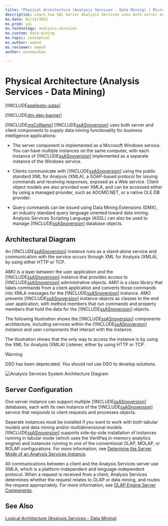 ```yaml
---
title: "Physical Architecture (Analysis Services - Data Mining) | Microsoft Docs"
description: Learn how SQL Server Analysis Services uses both server and client components to supply data mining functionality for business intelligence applications.
ms.date: 02/14/2022
ms.prod: sql
ms.technology: analysis-services
ms.custom: data-mining
ms.topic: conceptual
ms.author: owend
ms.reviewer: owend
author: minewiskan

---
```

# Physical Architecture (Analysis Services - Data Mining)
[!INCLUDE[appliesto-sqlas](../includes/appliesto-sqlas.md)]

[!INCLUDE[dm-dep-banner](../includes/dm-dep-banner.md)]

  [!INCLUDE[msCoName](../includes/msconame-md.md)] [!INCLUDE[ssASnoversion](../includes/ssasnoversion-md.md)] uses both server and client components to supply data mining functionality for business intelligence applications:  
  
-   The server component is implemented as a Microsoft Windows service. You can have multiple instances on the same computer, with each instance of [!INCLUDE[ssASnoversion](../includes/ssasnoversion-md.md)] implemented as a separate instance of the Windows service.  
  
-   Clients communicate with [!INCLUDE[ssASnoversion](../includes/ssasnoversion-md.md)] using the public standard XML for Analysis (XMLA), a SOAP-based protocol for issuing commands and receiving responses, exposed as a Web service. Client object models are also provided over XMLA, and can be accessed either by using a managed provider, such as ADOMD.NET, or a native OLE DB provider.  
  
-   Query commands can be issued using Data Mining Extensions (DMX), an industry standard query language oriented toward data mining. Analysis Services Scripting Language (ASSL) can also be used to manage [!INCLUDE[ssASnoversion](../includes/ssasnoversion-md.md)] database objects.  
  
## Architectural Diagram  
 An [!INCLUDE[ssASnoversion](../includes/ssasnoversion-md.md)] instance runs as a stand-alone service and communication with the service occurs through XML for Analysis (XMLA), by using either HTTP or TCP.  
  
 AMO is a layer between the user application and the [!INCLUDE[ssASnoversion](../includes/ssasnoversion-md.md)] instance that provides access to [!INCLUDE[ssASnoversion](../includes/ssasnoversion-md.md)] administrative objects. AMO is a class library that takes commands from a client application and converts those commands into XMLA messages for the [!INCLUDE[ssASnoversion](../includes/ssasnoversion-md.md)] instance. AMO presents [!INCLUDE[ssASnoversion](../includes/ssasnoversion-md.md)] instance objects as classes to the end user application, with method members that run commands and property members that hold the data for the [!INCLUDE[ssASnoversion](../includes/ssasnoversion-md.md)] objects.  
  
 The following illustration shows the [!INCLUDE[ssASnoversion](../includes/ssasnoversion-md.md)] components architecture, including services within the [!INCLUDE[ssASnoversion](../includes/ssasnoversion-md.md)] instance and user components that interact with the instance.  
  
 The illustration shows that the only way to access the instance is by using the XML for Analysis (XMLA) Listener, either by using HTTP or TCP.  
  
> [!WARNING]  
>  DSO has been deprecated. You should not use DSO to develop solutions.  
  
 ![Analysis Services System Architecture Diagram](../../analysis-services/data-mining/media/analysisservicessystemarchitecture.png "Analysis Services System Architecture Diagram")  
  
## Server Configuration  
 One server instance can support multiple [!INCLUDE[ssASnoversion](../includes/ssasnoversion-md.md)] databases, each with its own instance of the [!INCLUDE[ssASnoversion](../includes/ssasnoversion-md.md)] service that responds to client requests and processes objects.  
  
 Separate instances must be installed if you want to work with both tabular models and data mining and/or multidimensional models. [!INCLUDE[ssASnoversion](../includes/ssasnoversion-md.md)] supports side-by-side installation of instances running in tabular mode (which uses the VertiPaq in-memory analytics engine) and instances running in one of the conventional OLAP, MOLAP, or ROLAP configurations. For more information, see [Determine the Server Mode of an Analysis Services Instance](../../analysis-services/instances/determine-the-server-mode-of-an-analysis-services-instance.md).  
  
 All communications between a client and the Analysis Services server use XMLA, which is a platform-independent and language-independent protocol. When a request is received from a client, Analysis Services determines whether the request relates to OLAP or data mining, and routes the request appropriately. For more information, see [OLAP Engine Server Components](../../analysis-services/multidimensional-models/olap-physical/olap-engine-server-components.md).  
  
## See Also  
 [Logical Architecture &#40;Analysis Services - Data Mining&#41;](../../analysis-services/data-mining/logical-architecture-analysis-services-data-mining.md)  
  
  
